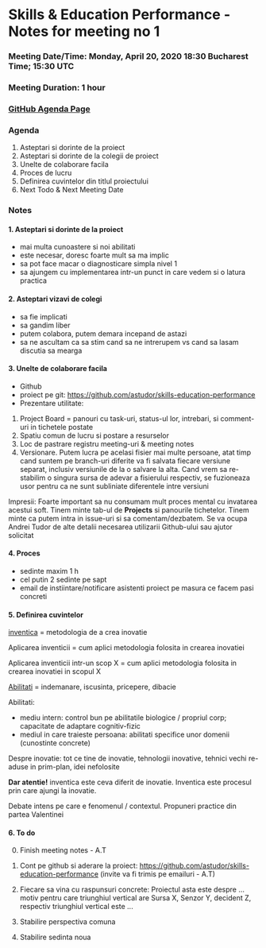 # Skills & Education Performance - Notes for meeting no 1
### Meeting Date/Time: Monday, April 20, 2020 18:30 Bucharest Time; 15:30 UTC
### Meeting Duration: 1 hour
### [GitHub Agenda Page](https://github.com/astudor/skills-education-performance/issues/3)


### Agenda
1. Asteptari si dorinte de la proiect
2. Asteptari si dorinte de la colegii de proiect
3. Unelte de colaborare facila
4. Proces de lucru
5. Definirea cuvintelor din titlul proiectului
6. Next Todo & Next Meeting Date

### Notes

#### 1. Asteptari si dorinte de la proiect
- mai multa cunoastere si noi abilitati
- este necesar, doresc foarte mult sa ma implic
- sa pot face macar o diagnosticare simpla nivel 1
- sa ajungem cu implementarea intr-un punct in care vedem si o latura practica

#### 2. Asteptari vizavi de colegi
- sa fie implicati
- sa gandim liber
- putem colabora, putem demara incepand de astazi
- sa ne ascultam ca sa stim cand sa ne intrerupem vs cand sa lasam discutia sa mearga

#### 3. Unelte de colaborare facila
- Github
- proiect pe git: https://github.com/astudor/skills-education-performance 
- Prezentare utilitate:
1) Project Board = panouri cu task-uri, status-ul lor, intrebari, si comment-uri in tichetele postate
2) Spatiu comun de lucru si postare a resurselor
3) Loc de pastrare registru meeting-uri & meeting notes
4) Versionare. Putem lucra pe acelasi fisier mai multe persoane, atat timp cand suntem pe branch-uri diferite va fi salvata fiecare versiune separat, inclusiv versiunile de la o salvare la alta. Cand vrem sa re-stabilim o singura sursa de adevar a fisierului respectiv, se fuzioneaza usor pentru ca ne sunt subliniate diferentele intre versiuni

Impresii:
Foarte important sa nu consumam mult proces mental cu invatarea acestui soft.
Tinem minte tab-ul de **Projects** si panourile tichetelor. Tinem minte ca putem intra in issue-uri si sa comentam/dezbatem. 
Se va ocupa Andrei Tudor de alte detalii necesarea utilizarii Github-ului sau ajutor solicitat

#### 4. Proces 
- sedinte maxim 1 h
- cel putin 2 sedinte pe sapt
- email de instiintare/notificare asistenti proiect pe masura ce facem pasi concreti

#### 5. Definirea cuvintelor 
 [inventica](https://dexonline.ro/definitie/inventic%C4%83) = metodologia de a crea inovatie
 
 Aplicarea inventicii = cum aplici metodologia folosita in crearea inovatiei
 
 Aplicarea inventicii intr-un scop X = cum aplici metodologia folosita in crearea inovatiei in scopul X
 
 [Abilitati](https://dexonline.ro/definitie/abilitate) = indemanare, iscusinta, pricepere, dibacie
 
 Abilitati:
 - mediu intern: control bun pe abilitatile biologice / propriul corp; capacitate de adaptare cognitiv-fizic
 - mediul in care traieste persoana: abilitati specifice unor domenii (cunostinte concrete)

Despre inovatie: tot ce tine de inovatie, tehnologii inovative, tehnici vechi re-aduse in prim-plan, idei nefolosite

**Dar atentie!** inventica este ceva diferit de inovatie. Inventica este procesul prin care ajungi la inovatie.

Debate intens pe care e fenomenul / contextul.
Propuneri practice din partea Valentinei

#### 6. To do
0. Finish meeting notes - A.T

1. Cont pe github si aderare la proiect: https://github.com/astudor/skills-education-performance
(invite va fi trimis pe emailuri - A.T)

2. Fiecare sa vina cu raspunsuri concrete:
Proiectul asta este despre ... motiv pentru care triunghiul vertical are Sursa X, Senzor Y, decident Z, respectiv triunghiul vertical este ...

3. Stabilire perspectiva comuna

4. Stabilire sedinta noua 
